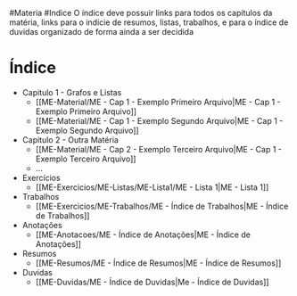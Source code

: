 #Materia #Indice 
O índice deve possuir links para todos os capítulos da matéria, links para o indicie de resumos, listas, trabalhos, e para o índice de duvidas organizado de forma ainda a ser decidida


# Índice
- Capitulo 1 - Grafos e Listas
	- [[ME-Material/ME - Cap 1 - Exemplo Primeiro Arquivo|ME - Cap 1 - Exemplo Primeiro Arquivo]]
	- [[ME-Material/ME - Cap 1 - Exemplo Segundo Arquivo|ME - Cap 1 - Exemplo Segundo Arquivo]]
- Capitulo 2 - Outra Matéria
	- [[ME-Material/ME - Cap 2 - Exemplo Terceiro Arquivo|ME - Cap 1 - Exemplo Terceiro Arquivo]]
	- ...
- Exercícios
	- [[ME-Exercicios/ME-Listas/ME-Lista1/ME - Lista 1|ME - Lista 1]]
- Trabalhos
	- [[ME-Exercicios/ME-Trabalhos/ME - Índice de Trabalhos|ME - Índice de Trabalhos]]
- Anotações
	- [[ME-Anotacoes/ME - Índice de Anotações|ME - Índice de Anotações]]
- Resumos
	- [[ME-Resumos/ME - Índice de Resumos|ME - Índice de Resumos]]
- Duvidas
	- [[ME-Duvidas/ME - Índice de Duvidas|Me - Índice de Duvidas]]